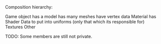 Composition hierarchy:

Game object has a
    model has many
        meshes have
            vertex data
            Material has
                Shader
                Data to put into uniforms (only that which its responsible for)
                    Textures
                    Other

TODO: Some members are still not private.